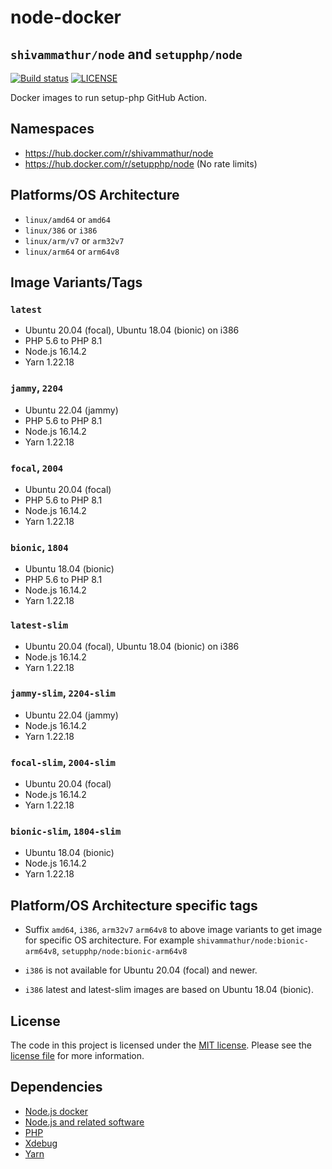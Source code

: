 # node-docker 
## `shivammathur/node` and `setupphp/node`

<a href="https://github.com/shivammathur/node-docker" title="Docker images to run setup-php GitHub Action"><img alt="Build status" src="https://github.com/shivammathur/node-docker/workflows/Build/badge.svg"></a>
<a href="https://github.com/shivammathur/node-docker/blob/main/LICENSE" title="license"><img alt="LICENSE" src="https://img.shields.io/badge/license-MIT-428f7e.svg"></a>

Docker images to run setup-php GitHub Action.

## Namespaces

- https://hub.docker.com/r/shivammathur/node
- https://hub.docker.com/r/setupphp/node (No rate limits)

## Platforms/OS Architecture

- `linux/amd64` or `amd64`
- `linux/386` or `i386`
- `linux/arm/v7` or `arm32v7`
- `linux/arm64` or `arm64v8`

## Image Variants/Tags

### `latest`

- Ubuntu 20.04 (focal), Ubuntu 18.04 (bionic) on i386
- PHP 5.6 to PHP 8.1
- Node.js 16.14.2
- Yarn 1.22.18

### `jammy`, `2204`

- Ubuntu 22.04 (jammy)
- PHP 5.6 to PHP 8.1
- Node.js 16.14.2
- Yarn 1.22.18

### `focal`, `2004`

- Ubuntu 20.04 (focal)
- PHP 5.6 to PHP 8.1
- Node.js 16.14.2
- Yarn 1.22.18

### `bionic`, `1804`

- Ubuntu 18.04 (bionic)
- PHP 5.6 to PHP 8.1
- Node.js 16.14.2
- Yarn 1.22.18

### `latest-slim`

- Ubuntu 20.04 (focal), Ubuntu 18.04 (bionic) on i386
- Node.js 16.14.2
- Yarn 1.22.18

### `jammy-slim`, `2204-slim`

- Ubuntu 22.04 (jammy)
- Node.js 16.14.2
- Yarn 1.22.18

### `focal-slim`, `2004-slim`

- Ubuntu 20.04 (focal)
- Node.js 16.14.2
- Yarn 1.22.18

### `bionic-slim`, `1804-slim`

- Ubuntu 18.04 (bionic)
- Node.js 16.14.2
- Yarn 1.22.18

## Platform/OS Architecture specific tags

- Suffix `amd64`, `i386`, `arm32v7` `arm64v8` to above image variants to get image for specific OS architecture.
For example `shivammathur/node:bionic-arm64v8`, `setupphp/node:bionic-arm64v8`

- `i386` is not available for Ubuntu 20.04 (focal) and newer.
- `i386` latest and latest-slim images are based on Ubuntu 18.04 (bionic).

## License

The code in this project is licensed under the [MIT license](http://choosealicense.com/licenses/mit/).
Please see the [license file](LICENSE) for more information.

## Dependencies
- [Node.js docker](https://github.com/nodejs/docker-node/blob/master/LICENSE)
- [Node.js and related software](https://github.com/nodejs/node/blob/master/LICENSE)
- [PHP](https://github.com/php/php-src/blob/master/LICENSE)
- [Xdebug](https://github.com/xdebug/xdebug/blob/master/LICENSE)
- [Yarn](https://github.com/yarnpkg/yarn/blob/master/LICENSE)
